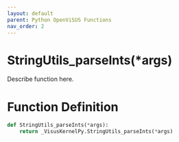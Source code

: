 ```yaml
---
layout: default
parent: Python OpenViSUS Functions
nav_order: 2
---
```


# StringUtils_parseInts(*args)

Describe function here.

# Function Definition

```python
def StringUtils_parseInts(*args):
    return _VisusKernelPy.StringUtils_parseInts(*args)

```